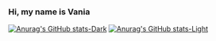 ### Hi, my name is Vania

[![Anurag's GitHub stats-Dark](https://github-readme-stats.vercel.app/api?username=Zisrf&show_icons=true&theme=dark#gh-dark-mode-only)](https://github.com/Zisrf)
[![Anurag's GitHub stats-Light](https://github-readme-stats.vercel.app/api?username=Zisrf&show_icons=true&theme=default#gh-light-mode-only)](https://github.com/Zisrf)
